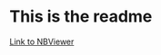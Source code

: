 # This is the readme

[Link to NBViewer](https://nbviewer.jupyter.org/github/Yifeiyang612/example-repo-bios512/tree/main/)
